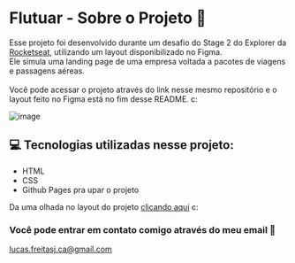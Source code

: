 # Flutuar  - Sobre o Projeto 🚀

Esse projeto foi desenvolvido durante um desafio do Stage 2 do Explorer da [Rocketseat](https://rocketseat.com.br), utilizando um layout disponibilizado no Figma. <br> Ele simula uma landing page de uma empresa voltada a pacotes de viagens e passagens aéreas.
<br>
<br>
Você pode acessar o projeto através do link nesse mesmo repositório e o layout feito no Figma está no fim desse README. c:


![image](https://user-images.githubusercontent.com/90655096/205981857-2abf692b-b8c2-4d1e-8000-706f959e4a51.png)

## 💻 Tecnologias utilizadas nesse projeto:

- HTML
- CSS
- Github Pages pra upar o projeto


Da uma olhada no layout do projeto [clicando aqui](https://www.figma.com/file/CZR8mQHKF2SAmwDVqwzgPX/Projeto01-Extra-(Copy)?node-id=0%3A1&t=oSdKOO9ocGfUIXIH-0) c:

### Você pode entrar em contato comigo através do meu email :purple_heart:

lucas.freitasj.ca@gmail.com

